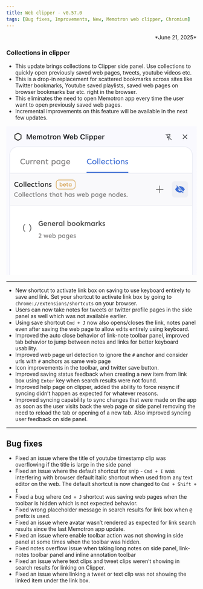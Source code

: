 ```yaml
---
title: Web clipper - v0.57.0
tags: [Bug fixes, Improvements, New, Memotron web clipper, Chromium]
---
```


<div align="right">*June 21, 2025*</div>

### Collections in clipper
- This update brings collections to Clipper side panel. Use collections to quickly open previously saved web pages, tweets, youtube videos etc.
- This is a drop-in replacement for scattered bookmarks across sites like Twitter bookmarks, Youtube saved playlists, saved web pages on browser bookmarks bar etc. right in the browser.
- This eliminates the need to open Memotron app every time the user want to open previously saved web pages.
- Incremental improvements on this feature will be available in the next few updates.
  
![Collections in clipper](../../../src/images/changelog-memotron/collections-on-clipper.png)

---
- New shortcut to activate link box on saving to use keyboard entirely to save and link. Set your shortcut to activate link box by going to `chrome://extensions/shortcuts` on your browser.
- Users can now take notes for tweets or twitter profile pages in the side panel as well which was not available earlier.
- Using save shortcut `Cmd + J` now also opens/closes the link, notes panel even after saving the web page to allow edits entirely using keyboard.
- Improved the auto close behavior of link-note toolbar panel, improved tab behavior to jump between notes and links for better keyboard usability.
- Improved web page url detection to ignore the `#` anchor and consider urls with `#` anchors as same web page
- Icon improvements in the toolbar, and twitter save button.
- Improved saving status feedback when creating a new item from link box using `Enter` key when search results were not found.
- Improved help page on clipper, added the ability to force resync if syncing didn’t happen as expected for whatever reasons.
- Improved syncing capability to sync changes that were made on the app as soon as the user visits back the web page or side panel removing the need to reload the tab or opening of a new tab. Also improved syncing user feedback on side panel.

---
## Bug fixes

- Fixed an issue where the title of youtube timestamp clip was overflowing if the title is large in the side panel
- Fixed an issue where the default shortcut for snip - `Cmd + I` was interfering with browser default italic shortcut when used from any text editor on the web. The default shortcut is now changed to `Cmd + Shift + I`
- Fixed a bug where `Cmd + J` shortcut was saving web pages when the toolbar is hidden which is not expected behavior.
- Fixed wrong placeholder message in search results for link box when `@` prefix is used.
- Fixed an issue where avatar wasn’t rendered as expected for link search results since the last Memotron app update.
- Fixed an issue where enable toolbar action was not showing in side panel at some times when the toolbar was hidden.
- Fixed notes overflow issue when taking long notes on side panel, link-notes toolbar panel and inline annotation toolbar
- Fixed an issue where text clips and tweet clips weren’t showing in search results for linking on Clipper.
- Fixed an issue where linking a tweet or text clip was not showing the linked item under the link box.
